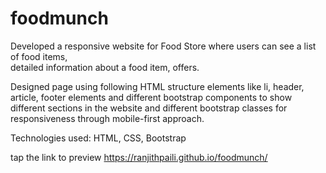 # foodmunch
Developed a responsive website for Food Store where users can see a list of food items,    
detailed information about a food item, offers.

Designed page using following HTML structure elements like li, header, article, footer elements 
and different bootstrap components to show different sections in the website and different
bootstrap classes for responsiveness through mobile-first approach.

Technologies used: HTML, CSS, Bootstrap

tap the link to preview https://ranjithpaili.github.io/foodmunch/ 
